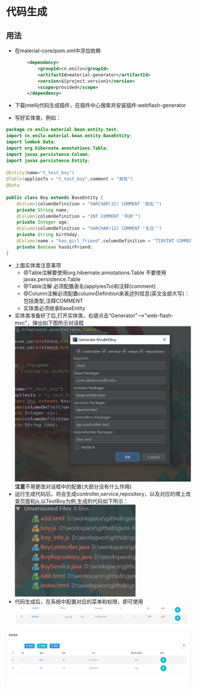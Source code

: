 # 代码生成

## 用法
- 在material-core/pom.xml中添加依赖
```xml
        <dependency>
            <groupId>cn.enilu</groupId>
            <artifactId>material-generator</artifactId>
            <version>${project.version}</version>
            <scope>provided</scope>
        </dependency>
```
- 下载intellij代码生成插件，在插件中心搜索并安装插件:webflash-generator

- 写好实体类，例如：
```java
package cn.enilu.material.bean.entity.test;
import cn.enilu.material.bean.entity.BaseEntity;
import lombok.Data;
import org.hibernate.annotations.Table;
import javax.persistence.Column;
import javax.persistence.Entity;
 
@Entity(name="t_test_boy")
@Table(appliesTo = "t_test_boy",comment = "男孩")
@Data

public class Boy extends BaseEntity {
    @Column(columnDefinition = "VARCHAR(32) COMMENT '姓名'")
    private String name;
    @Column(columnDefinition = "INT COMMENT '年龄'")
    private Integer age;
    @Column(columnDefinition = "VARCHAR(12) COMMENT '生日'")
    private String birthday;
    @Column(name = "has_girl_friend",columnDefinition = "TINYINT COMMENT '是否有女朋友'")
    private Boolean hasGirFriend;
}

``` 
- 上面实体类注意事项
    - @Table注解要使用org.hibernate.annotations.Table 不要使用javax.persistence.Table
    - @Table注解 必须配置表名(applyiesTo)和注释(comment)
    - @Column注解必须配置columnDefinition来表述列信息(英文全部大写)：包括类型,注释COMMENT
    - 实体类必须继承BaseEntity
- 实体类准备好了后,打开实体类，右键点击“Generator"-->"web-flash-mvc"，弹出如下图所示对话框
![code-generator](./doc/code-generate.jpg)    
**注意**不用更改对话框中的配置(大部分没有什么作用)
- 运行生成代码后，将会生成controller,service,repository，以及对应的增上改查页面和js,以TestBoy为例,生成的代码如下所示：
![generate-result](./doc/generate-result.png)
- 代码生成后，在系统中配置对应的菜单和权限，即可使用
![菜单配置](./doc/menu.png)

![功能预览](./doc/boy-list.png)

